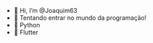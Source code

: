 - 👋 Hi, I’m @Joaquim63
- 👀 Tentando entrar no mundo da programação!
- 🌱 Python
- 💞️ Flutter

<!---
Joaquim63/Joaquim63 is a ✨ special ✨ repository because its `README.md` (this file) appears on your GitHub profile.
You can click the Preview link to take a look at your changes.
--->
